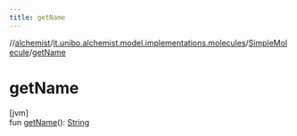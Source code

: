 ```yaml
---
title: getName
---
```

//[alchemist](../../../index.html)/[it.unibo.alchemist.model.implementations.molecules](../index.html)/[SimpleMolecule](index.html)/[getName](get-name.html)



# getName



[jvm]\
fun [getName](get-name.html)(): [String](https://docs.oracle.com/javase/8/docs/api/java/lang/String.html)





